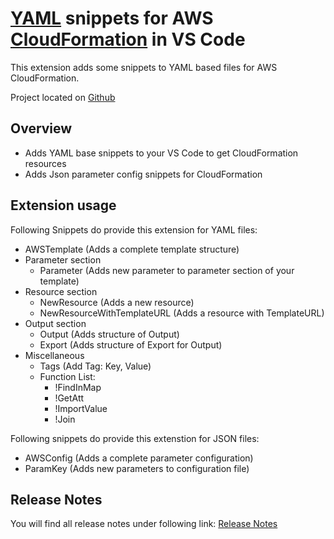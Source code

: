 # [YAML](http://yaml.org/) snippets for AWS [CloudFormation](https://aws.amazon.com/de/cloudformation/) in VS Code

This extension adds some snippets to YAML based files for AWS CloudFormation.

Project located on [Github](https://github.com/dthielking/aws-cloudformation-yaml)

## Overview

* Adds YAML base snippets to your VS Code to get CloudFormation resources
* Adds Json parameter config snippets for CloudFormation

## Extension usage

Following Snippets do provide this extension for YAML files:

* AWSTemplate (Adds a complete template structure)
* Parameter section
  * Parameter (Adds new parameter to parameter section of your template)
* Resource section
  * NewResource (Adds a new resource)
  * NewResourceWithTemplateURL (Adds a resource with TemplateURL)
* Output section
  * Output (Adds structure of Output)
  * Export (Adds structure of Export for Output)
* Miscellaneous
  * Tags (Add Tag: Key, Value)
  * Function List:
    * !FindInMap
    * !GetAtt
    * !ImportValue
    * !Join

Following snippets do provide this extenstion for JSON files:

* AWSConfig (Adds a complete parameter configuration)
* ParamKey (Adds new parameters to configuration file)

## Release Notes

You will find all release notes under following link:
[Release Notes](https://github.com/dthielking/aws-cloudformation-yaml/blob/master/CHANGELOG.md)

